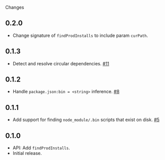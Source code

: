 Changes

## 0.2.0

* Change signature of `findProdInstalls` to include param `curPath`.

## 0.1.3

* Detect and resolve circular dependencies.
  [#11](https://github.com/FormidableLabs/inspectdep/issues/11)

## 0.1.2

* Handle `package.json:bin = <string>` inference.
  [#8](https://github.com/FormidableLabs/inspectdep/issues/8)

## 0.1.1

* Add support for finding `node_module/.bin` scripts that exist on disk.
  [#5](https://github.com/FormidableLabs/inspectdep/issues/5)

## 0.1.0

* API: Add `findProdInstalls`.
* Initial release.
